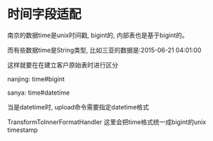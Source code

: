 # 时间字段适配

南京的数据time是unix时间戳, bigint的, 内部表也是基于bigint的。

而有些数据time是String类型, 比如三亚的数据是:2015-06-21 04:01:00

这样就要在在建立客户原始表时进行区分

nanjing: time#bigint

sanya: time#datetime

当是datetime时, upload命令需要指定datetime格式




TransformToInnerFormatHandler 这里会把time格式统一成bigint的unix timestamp
